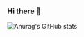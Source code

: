 ### Hi there 👋

![Anurag's GitHub stats](https://github-readme-stats.vercel.app/api?username=juhno1023&show_icons=true&theme=default)

<!--
**juhno1023/juhno1023** is a ✨ _special_ ✨ repository because its `README.md` (this file) appears on your GitHub profile.


Here are some ideas to get you started:

- 🔭 I’m currently working on ...
- 🌱 I’m currently learning ...

--!>
